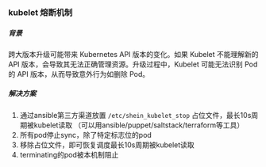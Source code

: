 ### kubelet 熔断机制

##### 背景
跨大版本升级可能带来 Kubernetes API 版本的变化。如果 Kubelet 不能理解新的 API 版本，会导致其无法正确管理资源。升级过程中，Kubelet 可能无法识别 Pod 的 API 版本，从而导致意外行为如删除 Pod。

##### 解决方案
1. 通过ansible第三方渠道放置 `/etc/shein_kubelet_stop` 占位文件，最长10s周期被kubelet读取 （可以用ansible/puppet/saltstack/terraform等工具）
2. 所有pod停止sync，除了特定标志位的pod
3. 移除占位文件，即可恢复调度最长10s周期被kubelet读取
4. terminating的pod被本机制阻止